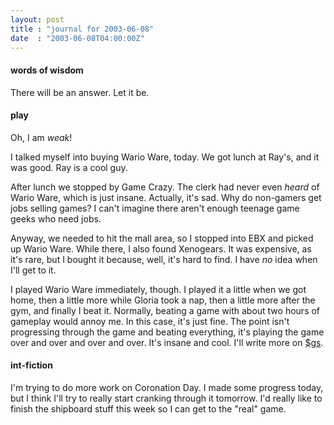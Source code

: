 ```yaml
---
layout: post
title : "journal for 2003-06-08"
date  : "2003-06-08T04:00:00Z"
---
```

<h4>words of wisdom</h4>There will be an answer.  Let it be.<h4>play</h4>Oh, I am <em>weak</em>!

I talked myself into buying Wario Ware, today.  We got lunch at Ray's, and it was good.  Ray is a cool guy.

After lunch we stopped by Game Crazy.  The clerk had never even <em>heard</em> of Wario Ware, which is just insane.  Actually, it's sad.  Why do non-gamers get jobs selling games?  I can't imagine there aren't enough teenage game geeks who need jobs.

Anyway, we needed to hit the mall area, so I stopped into EBX and picked up Wario Ware.  While there, I also found Xenogears.  It was expensive, as it's rare, but I bought it because, well, it's hard to find.  I have <em>no</em> idea when I'll get to it.

I played Wario Ware immediately, though.  I played it a little when we got home, then a little more while Gloria took a nap, then a little more after the gym, and finally I beat it.  Normally, beating a game with about two hours of gameplay would annoy me.  In this case, it's just fine.  The point isn't progressing through the game and beating everything, it's playing the game over and over and over and over.  It's insane and cool.  I'll write more on <a href='http://gamesite.collapsar.net/'>$gs</a>.<h4>int-fiction</h4>I'm trying to do more work on Coronation Day.  I made some progress today, but I think I'll try to really start cranking through it tomorrow.  I'd really like to finish the shipboard stuff this week so I can get to the "real" game.

